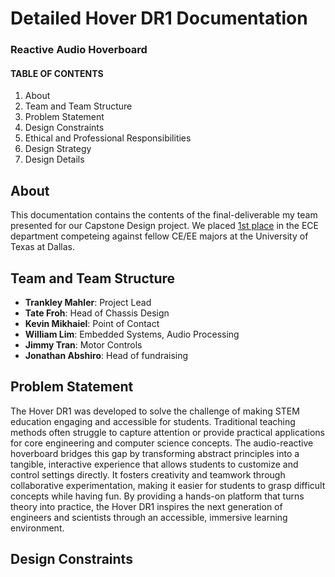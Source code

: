 <h1>Detailed Hover DR1 Documentation</h1>

<h3>Reactive Audio Hoverboard</h3>

<h4>TABLE OF CONTENTS</h4>

<ol>
  <li>About</li>
  <li>Team and Team Structure</li>
  <li>Problem Statement</li>
  <li>Design Constraints</li>
  <li>Ethical and Professional Responsibilities</li>
  <li>Design Strategy</li>
  <li>Design Details</li>
</ol>

<h2>About</h2>
This documentation contains the contents of the final-deliverable my team presented for our Capstone Design project. We placed <a href="https://www.linkedin.com/posts/eceutdallas_youbelonghere-utd-stem-ugcPost-7154169550811398144-j8RZ?utm_source=share&utm_medium=member_desktop">1st place</a> in the ECE department competeing against fellow CE/EE majors at the University of Texas at Dallas.

<h2>Team and Team Structure</h2>
<ul>
  <li><b>Trankley Mahler</b>: Project Lead</li>
  <li><b>Tate Froh</b>: Head of Chassis Design</li>
  <li><b>Kevin Mikhaiel</b>: Point of Contact</li>
  <li><b>William Lim</b>: Embedded Systems, Audio Processing </li>
  <li><b>Jimmy Tran</b>: Motor Controls</li>
  <li><b>Jonathan Abshiro</b>: Head of fundraising</li>
</ul>

<h2>Problem Statement</h2>

The Hover DR1 was developed to solve the challenge of making STEM education engaging and accessible for students. Traditional teaching methods often struggle to capture attention or provide practical applications for core engineering and computer science concepts. The audio-reactive hoverboard bridges this gap by transforming abstract principles into a tangible, interactive experience that allows students to customize and control settings directly. It fosters creativity and teamwork through collaborative experimentation, making it easier for students to grasp difficult concepts while having fun. By providing a hands-on platform that turns theory into practice, the Hover DR1 inspires the next generation of engineers and scientists through an accessible, immersive learning environment.

<h2>Design Constraints</h2>

